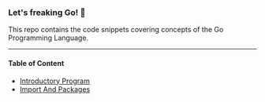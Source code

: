 ### Let's freaking Go! 🚀

This repo contains the code snippets covering concepts of the Go Programming Language.

---
#### Table of Content
- [Introductory Program](./01_introduction/)
- [Import And Packages](./02_importPackages/)